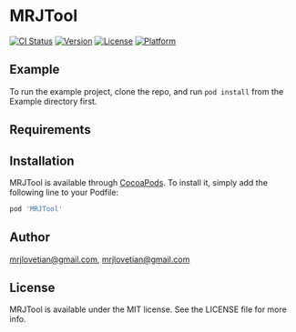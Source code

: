 # MRJTool

[![CI Status](http://img.shields.io/travis/mrjlovetian@gmail.com/MRJTool.svg?style=flat)](https://travis-ci.org/mrjlovetian@gmail.com/MRJTool)
[![Version](https://img.shields.io/cocoapods/v/MRJTool.svg?style=flat)](http://cocoapods.org/pods/MRJTool)
[![License](https://img.shields.io/cocoapods/l/MRJTool.svg?style=flat)](http://cocoapods.org/pods/MRJTool)
[![Platform](https://img.shields.io/cocoapods/p/MRJTool.svg?style=flat)](http://cocoapods.org/pods/MRJTool)

## Example

To run the example project, clone the repo, and run `pod install` from the Example directory first.

## Requirements

## Installation

MRJTool is available through [CocoaPods](http://cocoapods.org). To install
it, simply add the following line to your Podfile:

```ruby
pod 'MRJTool'
```

## Author

mrjlovetian@gmail.com, mrjlovetian@gmail.com

## License

MRJTool is available under the MIT license. See the LICENSE file for more info.
